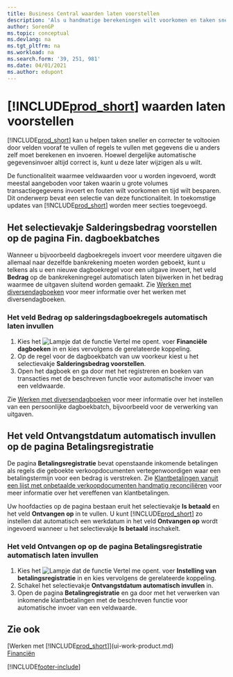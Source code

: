 ```yaml
---
title: Business Central waarden laten voorstellen
description: 'Als u handmatige berekeningen wilt voorkomen en taken snel en accuraat wilt voltooien, kunt u automatische gegevensinvoer instellen, zodat Business Central geselecteerde velden invult.'
author: SorenGP
ms.topic: conceptual
ms.devlang: na
ms.tgt_pltfrm: na
ms.workload: na
ms.search.form: '39, 251, 981'
ms.date: 04/01/2021
ms.author: edupont
---
```

# <a name="letting--suggest-values" />[!INCLUDE[prod_short](includes/prod_short.md)] waarden laten voorstellen
[!INCLUDE[prod_short](includes/prod_short.md)] kan u helpen taken sneller en correcter te voltooien door velden vooraf te vullen of regels te vullen met gegevens die u anders zelf moet berekenen en invoeren. Hoewel dergelijke automatische gegevensinvoer altijd correct is, kunt u deze later wijzigen als u wilt.

De functionaliteit waarmee veldwaarden voor u worden ingevoerd, wordt meestal aangeboden voor taken waarin u grote volumes transactiegegevens invoert en fouten wilt voorkomen en tijd wilt besparen. Dit onderwerp bevat een selectie van deze functionaliteit. In toekomstige updates van [!INCLUDE[prod_short](includes/prod_short.md)] worden meer secties toegevoegd.

## <a name="the-suggest-balancing-amount-check-box-on-the-general-journal-batches-page" />Het selectievakje **Salderingsbedrag voorstellen** op de pagina **Fin. dagboekbatches**
Wanneer u bijvoorbeeld dagboekregels invoert voor meerdere uitgaven die allemaal naar dezelfde bankrekening moeten worden geboekt, kunt u telkens als u een nieuwe dagboekregel voor een uitgave invoert, het veld **Bedrag** op de bankrekeningregel automatisch laten bijwerken in het bedrag waarmee de uitgaven sluitend worden gemaakt. Zie [Werken met diversendagboeken](ui-work-general-journals.md) voor meer informatie over het werken met diversendagboeken.

### <a name="to-have-the-amount-field-on-balancing-general-journal-lines-filled-automatically" />Het veld **Bedrag** op salderingsdagboekregels automatisch laten invullen
1. Kies het ![Lampje dat de functie Vertel me opent.](media/ui-search/search_small.png "Vertel me wat u wilt doen") voer **Financiële dagboeken** in en kies vervolgens de gerelateerde koppeling.
2. Op de regel voor de dagboekbatch van uw voorkeur kiest u het selectievakje **Salderingsbedrag voorstellen**.
3. Open het dagboek en ga door met het registreren en boeken van transacties met de beschreven functie voor automatische invoer van een veldwaarde.       

Zie [Werken met diversendagboeken](ui-work-general-journals.md) voor meer informatie over het instellen van een persoonlijke dagboekbatch, bijvoorbeeld voor de verwerking van uitgaven.

## <a name="the-automatically-fill-date-received-field-on-the-payment-registration-page" />Het veld **Ontvangstdatum automatisch invullen** op de pagina **Betalingsregistratie**
De pagina **Betalingsregistratie** bevat openstaande inkomende betalingen als regels die geboekte verkoopdocumenten vertegenwoordigen waar een betalingstermijn voor een bedrag is verstreken. Zie [Klantbetalingen vanuit een lijst met onbetaalde verkoopdocumenten handmatig reconciliëren](receivables-how-reconcile-customer-payments-list-unpaid-sales-documents.md) voor meer informatie over het vereffenen van klantbetalingen.

Uw hoofdacties op de pagina bestaan eruit het selectievakje **Is betaald** en het veld **Ontvangen op** in te vullen. U kunt [!INCLUDE[prod_short](includes/prod_short.md)] zo instellen dat automatisch een werkdatum in het veld **Ontvangen op** wordt ingevoerd wanneer u het selectievakje **Is betaald** inschakelt.

### <a name="to-have-the-date-received-field-on-the-payment-registration-page-filled-automatically" />Het veld **Ontvangen op** op de pagina **Betalingsregistratie** automatisch laten invullen
1. Kies het ![Lampje dat de functie Vertel me opent.](media/ui-search/search_small.png "Vertel me wat u wilt doen") voer **Instelling van betalingsregistratie** in en kies vervolgens de gerelateerde koppeling.
2. Schakel het selectievakje **Ontvangstdatum automatisch invullen** in.
3. Open de pagina **Betalingregistratie** en ga door met het verwerken van inkomende klantbetalingen met de beschreven functie voor automatische invoer van een veldwaarde.

## <a name="see-also" />Zie ook
[Werken met [!INCLUDE[prod_short](includes/prod_short.md)]](ui-work-product.md)  
[Financiën](finance.md)


[!INCLUDE[footer-include](includes/footer-banner.md)]
